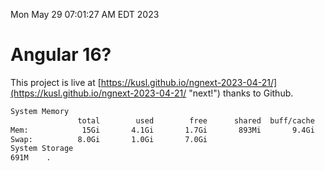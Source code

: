 Mon May 29 07:01:27 AM EDT 2023

# Angular 16?


This project is live at [https://kusl.github.io/ngnext-2023-04-21/](https://kusl.github.io/ngnext-2023-04-21/ "next!") thanks to Github.

```bash
System Memory
               total        used        free      shared  buff/cache   available
Mem:            15Gi       4.1Gi       1.7Gi       893Mi       9.4Gi         9Gi
Swap:          8.0Gi       1.0Gi       7.0Gi
System Storage
691M	.
